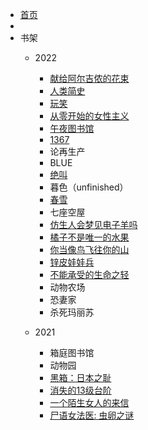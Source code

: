 <!-- docs/_sidebar.md -->

* [首页](/)
* 
* 书架
  * 2022
    * [献给阿尔吉侬的花束](2022/xiangei)
    * [人类简史](2022/renlei)
    * [玩笑](2022/wanxiao)
    * [从零开始的女性主义](2022/congling)
    * [午夜图书馆](2022/wuye)
    * [1367](2022/1367)
    * 论再生产
    * BLUE
    * [绝叫](2022/juejiao)
    * 暮色（unfinished）
    * [春雪](chunxue)
    * 七座空屋
    * [仿生人会梦见电子羊吗](2022/fangshengren)
    * [橘子不是唯一的水果](2022/juzi)
    * [你当像鸟飞往你的山](2022/nidang)
    * [锌皮娃娃兵](2022/xinpi)
    * [不能承受的生命之轻](2022/bunengchengshou)
    * 动物农场
    * 恐妻家
    * 杀死玛丽苏

  * 2021
    * 箱庭图书馆
    * 动物园
    * [黑箱：日本之耻](2021/heixiang)
    * [消失的13级台阶](2021/xiaoshide)
    * [一个陌生女人的来信](2021/yigemosheng)
    * [尸语女法医: 虫卵之谜](2021/shiyu)